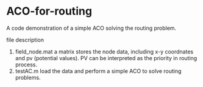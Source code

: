 # ACO-for-routing
A code demonstration of a simple ACO solving the routing problem.

file description
  1. field_node.mat
     a matrix stores the node data, including x-y coordnates and pv (potential values). PV can be interpreted as the priority in routing process.
  3. testAC.m
     load the data and perform a simple ACO to solve routing problems.
